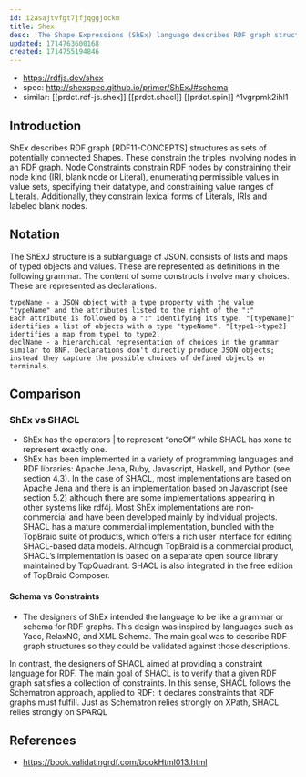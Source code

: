 ```yaml
---
id: i2asajtvfgt7jfjqggjockm
title: Shex
desc: 'The Shape Expressions (ShEx) language describes RDF graph structures. A shape describes the triples touching nodes in RDF [[!rdf11-concepts]] graphs. These descriptions identify predicates and their associated cardinalities and datatypes. ShEx shapes can be used to communicate data structures associated with some process or interface, generate or validate data, or drive user interfaces.'
updated: 1714763600168
created: 1714755194846
---
```



- https://rdfjs.dev/shex
- spec: http://shexspec.github.io/primer/ShExJ#schema
- similar: [[prdct.rdf-js.shex]] [[prdct.shacl]] [[prdct.spin]]  ^1vgrpmk2ihl1

## Introduction

ShEx describes RDF graph [RDF11-CONCEPTS] structures as sets of potentially connected Shapes. These constrain the triples involving nodes in an RDF graph. Node Constraints constrain RDF nodes by constraining their node kind (IRI, blank node or Literal), enumerating permissible values in value sets, specifying their datatype, and constraining value ranges of Literals. Additionally, they constrain lexical forms of Literals, IRIs and labeled blank nodes.

## Notation

The ShExJ structure is a sublanguage of JSON. consists of lists and maps of typed objects and values. These are represented as definitions in the following grammar. The content of some constructs involve many choices. These are represented as declarations.

    typeName - a JSON object with a type property with the value "typeName" and the attributes listed to the right of the ":"
    Each attribute is followed by a ":" identifying its type. "[typeName]" identifies a list of objects with a type "typeName". "[type1->type2] identifies a map from type1 to type2.
    declName - a hierarchical representation of choices in the grammar similar to BNF. Declarations don't directly produce JSON objects; instead they capture the possible choices of defined objects or terminals.

## Comparison

### ShEx vs SHACL

- ShEx has the operators | to represent “oneOf” while SHACL has xone to represent exactly one.
- ShEx has been implemented in a variety of programming languages and RDF libraries: Apache Jena, Ruby, Javascript, Haskell, and Python (see section 4.3). In the case of SHACL, most implementations are based on Apache Jena and there is an implementation based on Javascript (see section 5.2) although there are some implementations appearing in other systems like rdf4j. Most ShEx implementations are non-commercial and have been developed mainly by individual projects. SHACL has a mature commercial implementation, bundled with the TopBraid suite of products, which offers a rich user interface for editing SHACL-based data models. Although TopBraid is a commercial product, SHACL’s implementation is based on a separate open source library maintained by TopQuadrant. SHACL is also integrated in the free edition of TopBraid Composer.

#### Schema vs Constraints

- The designers of ShEx intended the language to be like a grammar or schema for RDF graphs. This design was inspired by languages such as Yacc, RelaxNG, and XML Schema. The main goal was to describe RDF graph structures so they could be validated against those descriptions.

In contrast, the designers of SHACL aimed at providing a constraint language for RDF. The main goal of SHACL is to verify that a given RDF graph satisfies a collection of constraints. In this sense, SHACL follows the Schematron approach, applied to RDF: it declares constraints that RDF graphs must fulfill. Just as Schematron relies strongly on XPath, SHACL relies strongly on SPARQL



## References

- https://book.validatingrdf.com/bookHtml013.html
